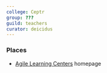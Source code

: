 ```yaml
---
college: Ceptr
group: ???
guild: teachers
curator: deicidus
---
```

### Places
* [Agile Learning Centers](http://agilelearningcenters.org/) homepage
